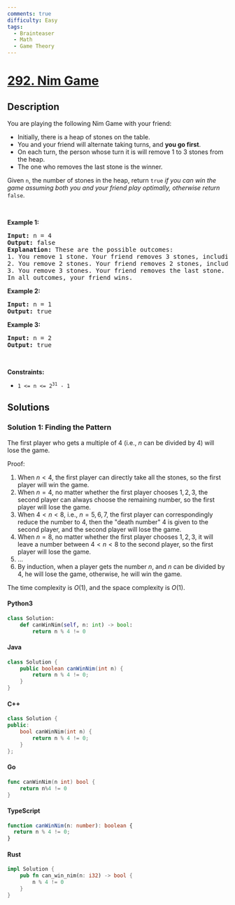 ```yaml
---
comments: true
difficulty: Easy
tags:
  - Brainteaser
  - Math
  - Game Theory
---
```


<!-- problem:start -->

# [292. Nim Game](https://leetcode.com/problems/nim-game)


## Description

<!-- description:start -->

<p>You are playing the following Nim Game with your friend:</p>

<ul>
	<li>Initially, there is a heap of stones on the table.</li>
	<li>You and your friend will alternate taking turns, and <strong>you go first</strong>.</li>
	<li>On each turn, the person whose turn it is will remove 1 to 3 stones from the heap.</li>
	<li>The one who removes the last stone is the winner.</li>
</ul>

<p>Given <code>n</code>, the number of stones in the heap, return <code>true</code><em> if you can win the game assuming both you and your friend play optimally, otherwise return </em><code>false</code>.</p>

<p>&nbsp;</p>
<p><strong class="example">Example 1:</strong></p>

<pre>
<strong>Input:</strong> n = 4
<strong>Output:</strong> false
<strong>Explanation:</strong> These are the possible outcomes:
1. You remove 1 stone. Your friend removes 3 stones, including the last stone. Your friend wins.
2. You remove 2 stones. Your friend removes 2 stones, including the last stone. Your friend wins.
3. You remove 3 stones. Your friend removes the last stone. Your friend wins.
In all outcomes, your friend wins.
</pre>

<p><strong class="example">Example 2:</strong></p>

<pre>
<strong>Input:</strong> n = 1
<strong>Output:</strong> true
</pre>

<p><strong class="example">Example 3:</strong></p>

<pre>
<strong>Input:</strong> n = 2
<strong>Output:</strong> true
</pre>

<p>&nbsp;</p>
<p><strong>Constraints:</strong></p>

<ul>
	<li><code>1 &lt;= n &lt;= 2<sup>31</sup> - 1</code></li>
</ul>

<!-- description:end -->

## Solutions

<!-- solution:start -->

### Solution 1: Finding the Pattern

The first player who gets a multiple of $4$ (i.e., $n$ can be divided by $4$) will lose the game.

Proof:

1. When $n \lt 4$, the first player can directly take all the stones, so the first player will win the game.
1. When $n = 4$, no matter whether the first player chooses $1, 2, 3$, the second player can always choose the remaining number, so the first player will lose the game.
1. When $4 \lt n \lt 8$, i.e., $n = 5, 6, 7$, the first player can correspondingly reduce the number to $4$, then the "death number" $4$ is given to the second player, and the second player will lose the game.
1. When $n = 8$, no matter whether the first player chooses $1, 2, 3$, it will leave a number between $4 \lt n \lt 8$ to the second player, so the first player will lose the game.
1. ...
1. By induction, when a player gets the number $n$, and $n$ can be divided by $4$, he will lose the game, otherwise, he will win the game.

The time complexity is $O(1)$, and the space complexity is $O(1)$.

<!-- tabs:start -->

#### Python3

```python
class Solution:
    def canWinNim(self, n: int) -> bool:
        return n % 4 != 0
```

#### Java

```java
class Solution {
    public boolean canWinNim(int n) {
        return n % 4 != 0;
    }
}
```

#### C++

```cpp
class Solution {
public:
    bool canWinNim(int n) {
        return n % 4 != 0;
    }
};
```

#### Go

```go
func canWinNim(n int) bool {
	return n%4 != 0
}
```

#### TypeScript

```ts
function canWinNim(n: number): boolean {
  return n % 4 != 0;
}
```

#### Rust

```rust
impl Solution {
    pub fn can_win_nim(n: i32) -> bool {
        n % 4 != 0
    }
}
```

<!-- tabs:end -->

<!-- solution:end -->

<!-- problem:end -->
